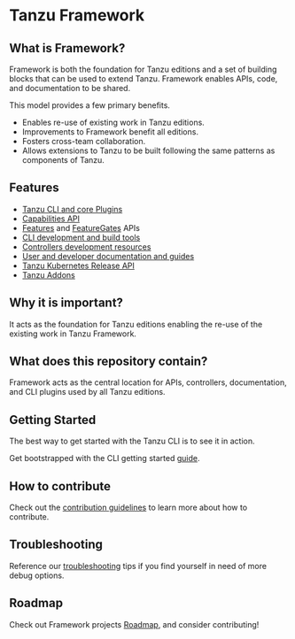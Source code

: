 # Tanzu Framework

## What is Framework?

Framework is both the foundation for Tanzu editions and a set of
building blocks that can be used to extend Tanzu. Framework enables
APIs, code, and documentation to be shared.

This model provides a few primary benefits.

* Enables re-use of existing work in Tanzu editions.
* Improvements to Framework benefit all editions.
* Fosters cross-team collaboration.
* Allows extensions to Tanzu to be built following the same patterns as
  components of Tanzu.

## Features

* [Tanzu CLI and core Plugins](docs/cli/commands/)
* [Capabilities API](apis/run/v1alpha1/capability_types.go)
* [Features](apis/config/v1alpha1/feature_types.go) and [FeatureGates](apis/config/v1alpha1/featuregate_types.go) APIs
* [CLI development and build tools](docs/cli/cli-architecture.md)
* [Controllers development resources](docs/api-machinery/)
* [User and developer documentation and guides](docs/dev/)
* [Tanzu Kubernetes Release API](apis/run/v1alpha1/tanzukubernetesrelease_types.go)
* [Tanzu Addons](addons/)

## Why it is important?

It acts as the foundation for Tanzu editions enabling the re-use of the existing work
in Tanzu Framework.

## What does this repository contain?

Framework acts as the central location for APIs, controllers,
documentation, and CLI plugins used by all Tanzu editions.

## Getting Started

The best way to get started with the Tanzu CLI is to see it in action.

Get bootstrapped with the CLI getting started [guide](docs/cli/getting-started.md).

## How to contribute

Check out the [contribution guidelines](CONTRIBUTING.md) to learn more about how to contribute.

## Troubleshooting

Reference our [troubleshooting](docs/dev/troubleshooting.md) tips if you find yourself in need of more debug options.

## Roadmap

Check out Framework projects [Roadmap](ROADMAP.md), and consider contributing!
